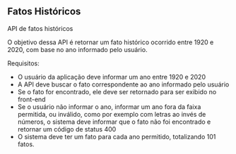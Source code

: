 ## Fatos Históricos

API de fatos históricos

O objetivo dessa API é retornar um fato histórico ocorrido entre 1920 e 2020, com base no ano informado pelo usuário.

Requisitos:

- O usuário da aplicação deve informar um ano entre 1920 e 2020
- A API deve buscar o fato correspondente ao ano informado pelo usuário
- Se o fato for encontrado, ele deve ser retornado para ser exibido no front-end
- Se o usuário não informar o ano, informar um ano fora da faixa permitida, ou inválido, como por exemplo com letras ao invés de números, o sistema deve informar que o fato não foi encontrado e retornar um código de status 400
- O sistema deve ter um fato para cada ano permitido, totalizando 101 fatos.